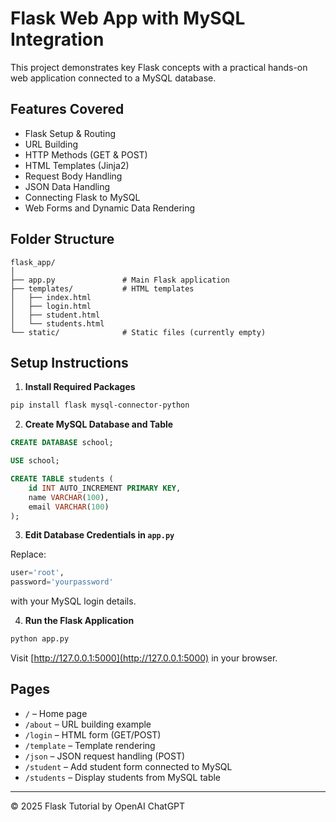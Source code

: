# Flask Web App with MySQL Integration

This project demonstrates key Flask concepts with a practical hands-on web application connected to a MySQL database.

## Features Covered

- Flask Setup & Routing
- URL Building
- HTTP Methods (GET & POST)
- HTML Templates (Jinja2)
- Request Body Handling
- JSON Data Handling
- Connecting Flask to MySQL
- Web Forms and Dynamic Data Rendering

## Folder Structure

```
flask_app/
│
├── app.py               # Main Flask application
├── templates/           # HTML templates
│   ├── index.html
│   ├── login.html
│   ├── student.html
│   └── students.html
└── static/              # Static files (currently empty)
```

## Setup Instructions

1. **Install Required Packages**

```bash
pip install flask mysql-connector-python
```

2. **Create MySQL Database and Table**

```sql
CREATE DATABASE school;

USE school;

CREATE TABLE students (
    id INT AUTO_INCREMENT PRIMARY KEY,
    name VARCHAR(100),
    email VARCHAR(100)
);
```

3. **Edit Database Credentials in `app.py`**

Replace:
```python
user='root',
password='yourpassword'
```
with your MySQL login details.

4. **Run the Flask Application**

```bash
python app.py
```

Visit [http://127.0.0.1:5000](http://127.0.0.1:5000) in your browser.

## Pages

- `/` – Home page
- `/about` – URL building example
- `/login` – HTML form (GET/POST)
- `/template` – Template rendering
- `/json` – JSON request handling (POST)
- `/student` – Add student form connected to MySQL
- `/students` – Display students from MySQL table

---

© 2025 Flask Tutorial by OpenAI ChatGPT
